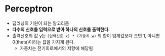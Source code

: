 # Perceptron

* 딥러닝의 기원이 되는 알고리즘
* **다수의 신호를 입력으로 받아 하나의 신호를 출력한다.**
* 출력신호의 값 y는 `(입력신호 x) * (가중치 w)` 의 합이 임계값보다 크면 1, 아니면 0(theta)이라는 값을 가지게 된다.
    * 가중치는 전기회로에서의 저항에 해당됨